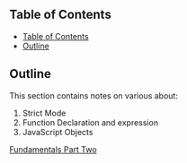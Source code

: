 ## Table of Contents

- [Table of Contents](#table-of-contents)
- [Outline](#outline)

## Outline

This section contains notes on various about:

1. Strict Mode
2. Function Declaration and expression
3. JavaScript Objects

[Fundamentals Part Two](./sections/fund_2.md)
